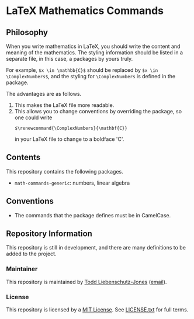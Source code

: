 # LaTeX Mathematics Commands

## Philosophy

When you write mathematics in LaTeX, you should write the content and meaning of the mathematics.
The styling information should be listed in a separate file, in this case, a packages by yours truly.

For example, `$x \in \mathbb{C}$` should be replaced by `$x \in \ComplexNumbers$`, and the styling for `\ComplexNumbers` is defined in the package.

The advantages are as follows.

1. This makes the LaTeX file more readable.
2. This allows you to change conventions by overriding the package, so one could write
    ```
    $\renewcommand{\ComplexNumbers}{\mathbf{C}}
    ```
    in your LaTeX file to change to a boldface 'C'.

## Contents

This repository contains the following packages.

* `math-commands-generic`: numbers, linear algebra

## Conventions

* The commands that the package defines must be in CamelCase.

## Repository Information

This repository is still in development, and there are many definitions to be added to the project.

### Maintainer

This repository is maintained by [Todd Liebenschutz-Jones](https://www.toddljones.me) ([email](mailto:dev@toddljones.me)).

### License

This repository is licensed by a [MIT License](https://tldrlegal.com/license/mit-license).
See [LICENSE.txt](https://github.com/toddlj/latex-default-document/blob/master/LICENSE.txt) for full terms.
